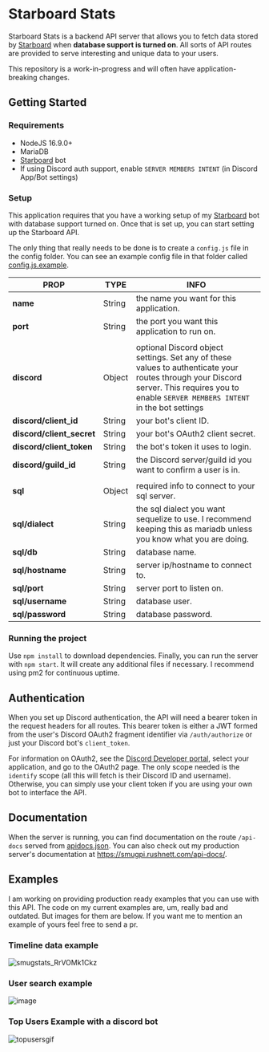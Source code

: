 # Starboard Stats
Starboard Stats is a backend API server that allows you to fetch data stored by [Starboard](https://github.com/Rushnett/starboard) when **database support is turned on**. All sorts of API routes are provided to serve interesting and unique data to your users.

This repository is a work-in-progress and will often have application-breaking changes.

## Getting Started
### Requirements
- NodeJS 16.9.0+
- MariaDB
- [Starboard](https://github.com/Rushnett/starboard) bot
- If using Discord auth support, enable `SERVER MEMBERS INTENT` (in Discord App/Bot settings)

### Setup
This application requires that you have a working setup of my [Starboard](https://github.com/Rushnett/starboard) bot with database support turned on. Once that is set up, you can start setting up the Starboard API.

The only thing that really needs to be done is to create a `config.js` file in the config folder. You can see an example config file in that folder called [config.js.example](config/config.js.example).

| PROP | TYPE| INFO |
|--|--|--|
| **name** | String | the name you want for this application. |
| **port** | String | the port you want this application to run on. |
| | | |
| **discord** | Object | optional Discord object settings. Set any of these values to authenticate your routes through your Discord server. This requires you to enable `SERVER MEMBERS INTENT` in the bot settings |
| **discord/client_id** | String | your bot's client ID. |
| **discord/client_secret** | String | your bot's OAuth2 client secret. |
| **discord/client_token** | String | the bot's token it uses to login. |
| **discord/guild_id** | String | the Discord server/guild id you want to confirm a user is in. |
| | | |
| **sql** | Object | required info to connect to your sql server. |
| **sql/dialect** | String | the sql dialect you want sequelize to use. I recommend keeping this as mariadb unless you know what you are doing. |
| **sql/db** | String | database name. |
| **sql/hostname** | String | server ip/hostname to connect to. |
| **sql/port** | String | server port to listen on. |
| **sql/username** | String | database user. |
| **sql/password** | String | database password. |

### Running the project
Use `npm install` to download dependencies. Finally, you can run the server with `npm start`. It will create any additional files if necessary. I recommend using pm2 for continuous uptime.

## Authentication
When you set up Discord authentication, the API will need a bearer token in the request headers for all routes. This bearer token is either a JWT formed from the user's Discord OAuth2 fragment identifier via `/auth/authorize` or just your Discord bot's `client_token`.

For information on OAuth2, see the [Discord Developer portal](https://discord.com/developers/applications), select your application, and go to the OAuth2 page. The only scope needed is the `identify` scope (all this will fetch is their Discord ID and username). Otherwise, you can simply use your client token if you are using your own bot to interface the API.

## Documentation
When the server is running, you can find documentation on the route `/api-docs` served from [apidocs.json](docs/apidocs.json). You can also check out my production server's documentation at https://smugpi.rushnett.com/api-docs/.

## Examples
I am working on providing production ready examples that you can use with this API. The code on my current examples are, um, really bad and outdated. But images for them are below. If you want me to mention an example of yours feel free to send a pr.

### Timeline data example
![smugstats_RrVOMk1Ckz](https://user-images.githubusercontent.com/9059594/193358957-e9eb0a20-eef6-4de9-8058-d655edaae497.gif)

### User search example
![image](https://user-images.githubusercontent.com/9059594/193359004-7b5e4ec3-1d6d-48fb-a668-ffea4de9deba.png)

### Top Users Example with a discord bot
![topusersgif](https://user-images.githubusercontent.com/9059594/193361475-8e41dab7-a091-4604-b575-dbd478e0f231.gif)


